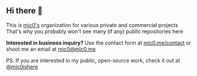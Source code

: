 ## Hi there 👋

This is [mic0's](https://github.com/mic0ishere) organization for various private and commercial projects
<br/>
That's why you probably won't see many (if any) public repositories here

**Interested in business inquiry?**
Use the contact form at [mic0.me/contact](https://mic0.me/contact) or shoot me an email at [mic0@mic0.me](mailto:mic0@mic0.me)

PS. If you are interested in my public, open-source work, check it out at [@mic0ishere](https://github.com/mic0ishere)
